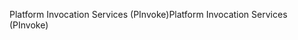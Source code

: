 <span data-ttu-id="be66e-101">Platform Invocation Services (PInvoke)</span><span class="sxs-lookup"><span data-stu-id="be66e-101">Platform Invocation Services (PInvoke)</span></span>